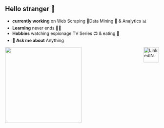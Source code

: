## Hello stranger 👋 
- **currently working** on Web Scraping :bookmark_tabs:Data Mining :open_file_folder: &  Analytics 📊
- **Learning** never ends 👨‍💻
- **Hobbies** watching espionage TV Series :tv: & eating :pizza:
- **💬 Ask me about** Anything
                                                                                                                                                                      
                                                                                                                                                                               
<div   >
    <img   align="left" src="https://octodex.github.com/images/pythocat.png" width=250" height="250" />
</div>

<a  href="https://www.linkedin.com/in/guillermovillois/" >
                  <img  align="right" alt="LinkedIN" src="https://www.flaticon.com/svg/static/icons/svg/1409/1409945.svg" width=50" height="50">
         </a>                           
<!--
**guillermovillois/guillermovillois** is a ✨ _special_ ✨ repository because its `README.md` (this file) appears on your GitHub profile.

Here are some ideas to get you started:

- 🔭 I’m currently working on ...
- 🌱 I’m currently learning ...
- 👯 I’m looking to collaborate on ...
- 🤔 I’m looking for help with ...
- 💬 Ask me about ...
- 📫 How to reach me: ...
- 😄 Pronouns: ...
- ⚡ Fun fact: ...
-->
